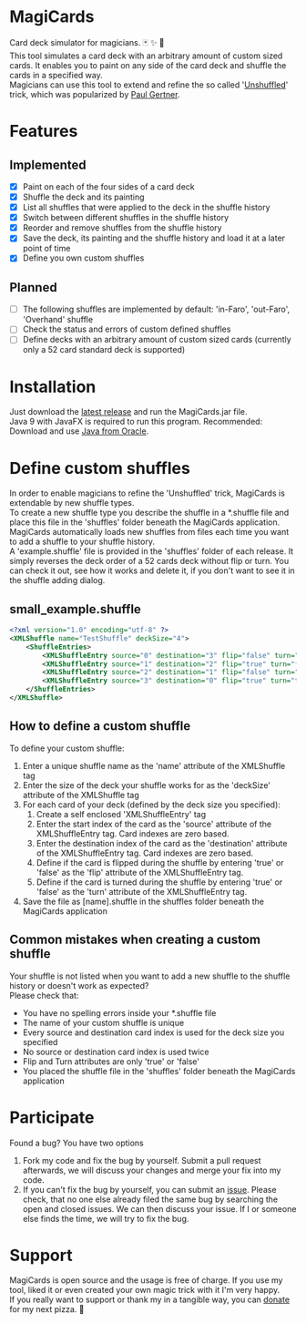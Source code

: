 # MagiCards
Card deck simulator for magicians. :black_joker: :sparkles: :tada:  
This tool simulates a card deck with an arbitrary amount of custom sized cards. It enables you to paint on any side of the card deck and shuffle the cards in a specified way.  
Magicians can use this tool to extend and refine the so called '[Unshuffled](http://geniimagazine.com/magicpedia/Unshuffled)' trick, which was popularized by [Paul Gertner](http://gertner.com/).

# Features
## Implemented
- [x] Paint on each of the four sides of a card deck
- [x] Shuffle the deck and its painting
- [x] List all shuffles that were applied to the deck in the shuffle history
- [x] Switch between different shuffles in the shuffle history
- [x] Reorder and remove shuffles from the shuffle history
- [x] Save the deck, its painting and the shuffle history and load it at a later point of time
- [x] Define you own custom shuffles
## Planned
- [ ] The following shuffles are implemented by default: 'in-Faro', 'out-Faro', 'Overhand' shuffle
- [ ] Check the status and errors of custom defined shuffles
- [ ] Define decks with an arbitrary amount of custom sized cards (currently only a 52 card standard deck is supported)

# Installation
Just download the [latest release](https://github.com/ZickZakk/MagiCards/releases/latest) and run the MagiCards.jar file.  
Java 9 with JavaFX is required to run this program. Recommended: Download and use [Java from Oracle](http://www.oracle.com/technetwork/java/javase/downloads/jre9-downloads-3848532.html).

# Define custom shuffles
In order to enable magicians to refine the 'Unshuffled' trick, MagiCards is extendable by new shuffle types.  
To create a new shuffle type you describe the shuffle in a *.shuffle file and place this file in the 'shuffles' folder beneath the MagiCards application. MagiCards automatically loads new shuffles from files each time you want to add a shuffle to your shuffle history.  
A 'example.shuffle' file is provided in the 'shuffles' folder of each release. It simply reverses the deck order of a 52 cards deck without flip or turn. You can check it out, see how it works and delete it, if you don't want to see it in the shuffle adding dialog.

## small_example.shuffle
```xml
<?xml version="1.0" encoding="utf-8" ?>
<XMLShuffle name="TestShuffle" deckSize="4">
    <ShuffleEntries>
        <XMLShuffleEntry source="0" destination="3" flip="false" turn="false"/>
        <XMLShuffleEntry source="1" destination="2" flip="true" turn="false"/>
        <XMLShuffleEntry source="2" destination="1" flip="false" turn="true"/>
        <XMLShuffleEntry source="3" destination="0" flip="true" turn="true"/>
    </ShuffleEntries>
</XMLShuffle>
```
## How to define a custom shuffle
To define your custom shuffle:
1. Enter a unique shuffle name as the 'name' attribute of the XMLShuffle tag
1. Enter the size of the deck your shuffle works for as the 'deckSize' attribute of the XMLShuffle tag
1. For each card of your deck (defined by the deck size you specified):
   1. Create a self enclosed 'XMLShuffleEntry' tag
   1. Enter the start index of the card as the 'source' attribute of the XMLShuffleEntry tag. Card indexes are zero based.
   1. Enter the destination index of the card as the 'destination' attribute of the XMLShuffleEntry tag. Card indexes are zero based.
   1. Define if the card is flipped during the shuffle by entering 'true' or 'false' as the 'flip' attribute of the XMLShuffleEntry tag.
   1. Define if the card is turned during the shuffle by entering 'true' or 'false' as the 'turn' attribute of the XMLShuffleEntry tag.
1. Save the file as [name].shuffle in the shuffles folder beneath the MagiCards application
   
## Common mistakes when creating a custom shuffle
Your shuffle is not listed when you want to add a new shuffle to the shuffle history or doesn't work as expected?  
Please check that:  
- You have no spelling errors inside your *.shuffle file
- The name of your custom shuffle is unique
- Every source and destination card index is used for the deck size you specified
- No source or destination card index is used twice
- Flip and Turn attributes are only 'true' or 'false'
- You placed the shuffle file in the 'shuffles' folder beneath the MagiCards application

# Participate
Found a bug? You have two options  
1. Fork my code and fix the bug by yourself. Submit a pull request afterwards, we will discuss your changes and merge your fix into my code.
2. If you can't fix the bug by yourself, you can submit an [issue](https://github.com/ZickZakk/MagiCards/issues). Please check, that no one else already filed the same bug by searching the open and closed issues. We can then discuss your issue. If I or someone else finds the time, we will try to fix the bug.

# Support
MagiCards is open source and the usage is free of charge. If you use my tool, liked it or even created your own magic trick with it I'm very happy.  
If you really want to support or thank my in a tangible way, you can [donate](https://www.paypal.com/cgi-bin/webscr?cmd=_s-xclick&hosted_button_id=ZM2L9MRB9VTSJ) for my next pizza. :pizza:
